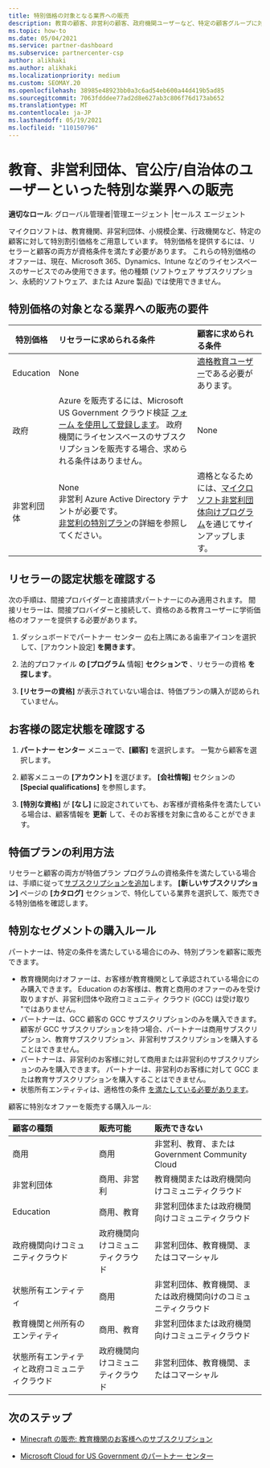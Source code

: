 ```yaml
---
title: 特別価格の対象となる業界への販売
description: 教育の顧客、非営利の顧客、政府機関ユーザーなど、特定の顧客グループに対する Microsoft の特別な減額価格について説明します。
ms.topic: how-to
ms.date: 05/04/2021
ms.service: partner-dashboard
ms.subservice: partnercenter-csp
author: alikhaki
ms.author: alikhaki
ms.localizationpriority: medium
ms.custom: SEOMAY.20
ms.openlocfilehash: 38985e48923bb0a3c6ad54eb600a44d419b5ad85
ms.sourcegitcommit: 7063fdddee77ad2d8e627ab3c806f76d173ab652
ms.translationtype: MT
ms.contentlocale: ja-JP
ms.lasthandoff: 05/19/2021
ms.locfileid: "110150796"
---
```

# <a name="sell-to-specialized-industries-like-education-non-profit-and-government-users"></a>教育、非営利団体、官公庁/自治体のユーザーといった特別な業界への販売

**適切なロール**: グローバル管理者|管理エージェント |セールス エージェント

マイクロソフトは、教育機関、非営利団体、小規模企業、行政機関など、特定の顧客に対して特別割引価格をご用意しています。 特別価格を提供するには、リセラーと顧客の両方が資格条件を満たす必要があります。 これらの特別価格のオファーは、現在、Microsoft 365、Dynamics、Intune などのライセンスベースのサービスでのみ使用できます。他の種類 (ソフトウェア サブスクリプション、永続的ソフトウェア、または Azure 製品) では使用できません。

## <a name="requirements-to-sell-to-specialized-industries"></a>特別価格の対象となる業界への販売の要件

|**特別価格**   |**リセラーに求められる条件**   |**顧客に求められる条件**   |
|----------------------------|:---------------------------------|:------------------------------------------|
|Education   |None   | [適格教育ユーザー](https://www.microsoftvolumelicensing.com/DocumentSearch.aspx?Mode=3&DocumentTypeId=7)である必要があります。   |
|政府   |Azure を販売するには、Microsoft US Government クラウド検証 [フォーム を使用して登録します](https://azuregov.microsoft.com/csp)。 政府機関にライセンスベースのサブスクリプションを販売する場合、求められる条件はありません。|   None|
|非営利団体  |None<br/> 非営利 Azure Active Directory テナントが必要です。<br/> [非営利の特別プラン](https://assetsprod.microsoft.com/mpn/nonprofit-skus-in-csp-faq.pdf)の詳細を参照してください。   |適格となるためには、[マイクロソフト非営利団体向けプログラム](https://nonprofit.microsoft.com/#/register)を通じてサインアップします。   |

## <a name="check-your-reseller-qualifications"></a>リセラーの認定状態を確認する

次の手順は、間接プロバイダーと直接請求パートナーにのみ適用されます。 間接リセラーは、間接プロバイダーと接続して、資格のある教育ユーザーに学術価格のオファーを提供する必要があります。

1. ダッシュボードでパートナー センター [の](https://partner.microsoft.com/dashboard)右上隅にある歯車アイコンを選択して、[アカウント設定] **を開きます**。

2. 法的プロファイル **の [プログラム** 情報] **セクションで** 、リセラーの資格 **を探します**。

3. **[リセラーの資格]** が表示されていない場合は、特価プランの購入が認められていません。

## <a name="check-the-customer-qualifications"></a>お客様の認定状態を確認する

1. **パートナー センター** メニューで、**[顧客]** を選択します。 一覧から顧客を選択します。

2. 顧客メニューの **[アカウント]** を選びます。 **[会社情報]** セクションの **[Special qualifications]** を参照します。

3. **[特別な資格]** が **[なし]** に設定されていても、お客様が資格条件を満たしている場合は、顧客情報を **更新** して、そのお客様を対象に含めることができます。

## <a name="where-to-find-special-offers"></a>特価プランの利用方法

リセラーと顧客の両方が特価プラン プログラムの資格条件を満たしている場合は、手順に従って[サブスクリプションを追加](create-a-new-subscription.md)します。 **[新しいサブスクリプション]** ページの **[カタログ]** セクションで、特化している業界を選択して、販売できる特別価格を確認します。

## <a name="purchase-rules-for-special-segments"></a>特別なセグメントの購入ルール

パートナーは、特定の条件を満たしている場合にのみ、特別プランを顧客に販売できます。 

- 教育機関向けオファーは、お客様が教育機関として承認されている場合にのみ購入できます。 Education のお客様は、教育と商用のオファーのみを受け取りますが、非営利団体や政府コミュニティ クラウド (GCC) は受け取り "ではありません。
- パートナーは、GCC 顧客の GCC サブスクリプションのみを購入できます。 顧客が GCC サブスクリプションを持つ場合、パートナーは商用サブスクリプション、教育サブスクリプション、非営利サブスクリプションを購入することはできません。
- パートナーは、非営利のお客様に対して商用または非営利のサブスクリプションのみを購入できます。 パートナーは、非営利のお客様に対して GCC または教育サブスクリプションを購入することはできません。
- 状態所有エンティティは、適格性の条件 [を満たしている必要があります](https://www.microsoft.com/legal/compliance/anticorruption/criteria)。

顧客に特別なオファーを販売する購入ルール:

|**顧客の種類**   |**販売可能**   |**販売できない**   |
|:----------------------------|:---------------------------------|:------------------------------------------|
| 商用 |商用 | 非営利、教育、またはGovernment Community Cloud |
| 非営利団体 |商用、非営利 | 教育機関または政府機関向けコミュニティクラウド |
| Education |商用、教育 | 非営利団体または政府機関向けコミュニティクラウド |
| 政府機関向けコミュニティクラウド |政府機関向けコミュニティクラウド | 非営利団体、教育機関、またはコマーシャル |
| 状態所有エンティティ  | 商用  | 非営利団体、教育機関、または政府機関向けのコミュニティクラウド  |
| 教育機関と州所有のエンティティ | 商用、教育 | 非営利団体または政府機関向けコミュニティクラウド |
| 状態所有エンティティと政府コミュニティクラウド | 政府機関向けコミュニティクラウド | 非営利団体、教育機関、またはコマーシャル |

## <a name="next-steps"></a>次のステップ

- [Minecraft の販売: 教育機関のお客様へのサブスクリプション](minecraft-subscriptions.md)

- [Microsoft Cloud for US Government のパートナー センター](partner-center-for-microsoft-us-govt-cloud.md)

